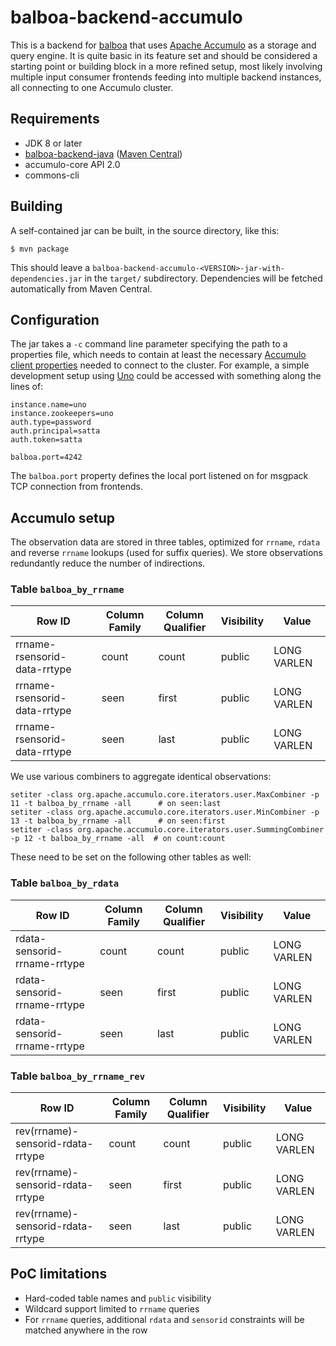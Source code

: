 # balboa-backend-accumulo

This is a backend for [balboa](https://github.com/DCSO/balboa) that uses
[Apache Accumulo](https://accumulo.apache.org/) as a storage and query engine.
It is quite basic in its feature set and should be considered a starting point or
building block in a more refined setup, most likely involving multiple input
consumer frontends feeding into multiple backend instances, all connecting to one
Accumulo cluster.

## Requirements

 * JDK 8 or later
 * [balboa-backend-java](https://github.com/satta/balboa-backend-java) ([Maven Central](https://search.maven.org/artifact/com.github.satta/balboa-backend-java))
 * accumulo-core API 2.0
 * commons-cli

## Building

A self-contained jar can be built, in the source directory, like this:

```
$ mvn package
```

This should leave a `balboa-backend-accumulo-<VERSION>-jar-with-dependencies.jar`
in the `target/` subdirectory. Dependencies will be fetched automatically from
Maven Central.

## Configuration

The jar takes a `-c` command line parameter specifying the path to a
properties file, which needs to contain at least the necessary [Accumulo client
properties](https://accumulo.apache.org/docs/2.x/configuration/client-properties)
needed to connect to the cluster. For example, a simple development setup using
[Uno](https://github.com/apache/fluo-uno) could be accessed with something along the lines of:

```
instance.name=uno
instance.zookeepers=uno
auth.type=password
auth.principal=satta
auth.token=satta

balboa.port=4242
```

The `balboa.port` property defines the local port listened on for msgpack TCP connection
from frontends.

## Accumulo setup

The observation data are stored in three tables, optimized for `rrname`, `rdata` and
reverse `rrname` lookups (used for suffix queries). We store observations redundantly
reduce the number of indirections.

### Table `balboa_by_rrname`

| Row ID                       | Column Family | Column Qualifier | Visibility | Value       |
|------------------------------|---------------|------------------|------------|-------------|
| rrname-rsensorid-data-rrtype | count         | count            | public     | LONG VARLEN |
| rrname-rsensorid-data-rrtype | seen          | first            | public     | LONG VARLEN |
| rrname-rsensorid-data-rrtype | seen          | last             | public     | LONG VARLEN |

We use various combiners to aggregate identical observations:

```
setiter -class org.apache.accumulo.core.iterators.user.MaxCombiner -p 11 -t balboa_by_rrname -all      # on seen:last
setiter -class org.apache.accumulo.core.iterators.user.MinCombiner -p 13 -t balboa_by_rrname -all      # on seen:first
setiter -class org.apache.accumulo.core.iterators.user.SummingCombiner -p 12 -t balboa_by_rrname -all  # on count:count
```

These need to be set on the following  other tables as well:

### Table `balboa_by_rdata`

| Row ID                       | Column Family | Column Qualifier | Visibility | Value       |
|------------------------------|---------------|------------------|------------|-------------|
| rdata-sensorid-rrname-rrtype | count         | count            | public     | LONG VARLEN |
| rdata-sensorid-rrname-rrtype | seen          | first            | public     | LONG VARLEN |
| rdata-sensorid-rrname-rrtype | seen          | last             | public     | LONG VARLEN |

### Table `balboa_by_rrname_rev`

| Row ID                            | Column Family | Column Qualifier | Visibility | Value       |
|-----------------------------------|---------------|------------------|------------|-------------|
| rev(rrname)-sensorid-rdata-rrtype | count         | count            | public     | LONG VARLEN |
| rev(rrname)-sensorid-rdata-rrtype | seen          | first            | public     | LONG VARLEN |
| rev(rrname)-sensorid-rdata-rrtype | seen          | last             | public     | LONG VARLEN |

## PoC limitations

 * Hard-coded table names and `public` visibility
 * Wildcard support limited to `rrname` queries
 * For `rrname` queries, additional `rdata` and `sensorid` constraints will be matched anywhere in the row